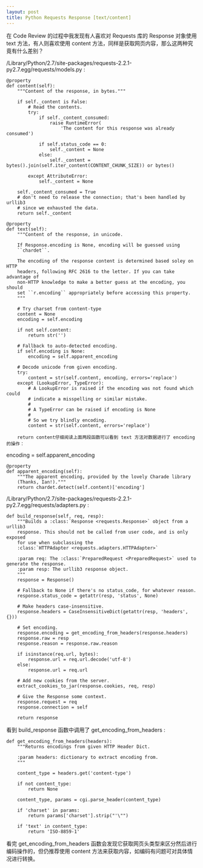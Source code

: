 ```yaml
---
layout: post
title: Python Requests Response [text/content]
---
```


在 Code Review 的过程中我发现有人喜欢对 Requests 库的 Response 对象使用 text 方法，有人则喜欢使用 content 方法，同样是获取网页内容，那么这两种究竟有什么差别？

/Library/Python/2.7/site-packages/requests-2.2.1-py2.7.egg/requests/models.py :

    @property
    def content(self):
        """Content of the response, in bytes."""

        if self._content is False:
            # Read the contents.
            try:
                if self._content_consumed:
                    raise RuntimeError(
                        'The content for this response was already consumed')

                if self.status_code == 0:
                    self._content = None
                else:
                    self._content = bytes().join(self.iter_content(CONTENT_CHUNK_SIZE)) or bytes()

            except AttributeError:
                self._content = None

        self._content_consumed = True
        # don't need to release the connection; that's been handled by urllib3
        # since we exhausted the data.
        return self._content

    @property
    def text(self):
        """Content of the response, in unicode.

        If Response.encoding is None, encoding will be guessed using
        ``chardet``.

        The encoding of the response content is determined based soley on HTTP
        headers, following RFC 2616 to the letter. If you can take advantage of
        non-HTTP knowledge to make a better guess at the encoding, you should
        set ``r.encoding`` appropriately before accessing this property.
        """

        # Try charset from content-type
        content = None
        encoding = self.encoding

        if not self.content:
            return str('')

        # Fallback to auto-detected encoding.
        if self.encoding is None:
            encoding = self.apparent_encoding

        # Decode unicode from given encoding.
        try:
            content = str(self.content, encoding, errors='replace')
        except (LookupError, TypeError):
            # A LookupError is raised if the encoding was not found which could
            # indicate a misspelling or similar mistake.
            #
            # A TypeError can be raised if encoding is None
            #
            # So we try blindly encoding.
            content = str(self.content, errors='replace')

        return content仔细阅读上面两段函数可以看到 text 方法对数据进行了 encoding 的操作：

encoding = self.apparent_encoding

    @property
    def apparent_encoding(self):
        """The apparent encoding, provided by the lovely Charade library
        (Thanks, Ian!)."""
        return chardet.detect(self.content)['encoding']
        
/Library/Python/2.7/site-packages/requests-2.2.1-py2.7.egg/requests/adapters.py :

    def build_response(self, req, resp):
        """Builds a :class:`Response <requests.Response>` object from a urllib3
        response. This should not be called from user code, and is only exposed
        for use when subclassing the
        :class:`HTTPAdapter <requests.adapters.HTTPAdapter>`

        :param req: The :class:`PreparedRequest <PreparedRequest>` used to generate the response.
        :param resp: The urllib3 response object.
        """
        response = Response()

        # Fallback to None if there's no status_code, for whatever reason.
        response.status_code = getattr(resp, 'status', None)

        # Make headers case-insensitive.
        response.headers = CaseInsensitiveDict(getattr(resp, 'headers', {}))

        # Set encoding.
        response.encoding = get_encoding_from_headers(response.headers)
        response.raw = resp
        response.reason = response.raw.reason

        if isinstance(req.url, bytes):
            response.url = req.url.decode('utf-8')
        else:
            response.url = req.url

        # Add new cookies from the server.
        extract_cookies_to_jar(response.cookies, req, resp)

        # Give the Response some context.
        response.request = req
        response.connection = self

        return response
        
看到 build_response 函数中调用了 get_encoding_from_headers :

    def get_encoding_from_headers(headers):
        """Returns encodings from given HTTP Header Dict.

        :param headers: dictionary to extract encoding from.
        """

        content_type = headers.get('content-type')

        if not content_type:
            return None

        content_type, params = cgi.parse_header(content_type)

        if 'charset' in params:
            return params['charset'].strip("'\"")

        if 'text' in content_type:
            return 'ISO-8859-1'
        
看完 get_encoding_from_headers 函数会发现它获取网页头类型来区分然后进行编码操作的，但仍推荐使用 content 方法来获取内容，如编码有问题可对具体情况进行转换。
